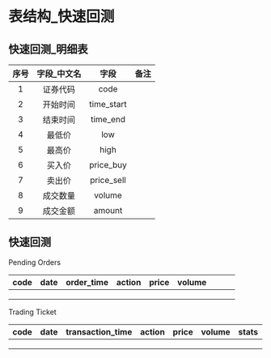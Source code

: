 # 表结构_快速回测

## 快速回测_明细表

| 序号 | 字段_中文名 |    字段    | 备注 |
| :--: | :---------: | :--------: | :--: |
|  1   |  证券代码   |    code    |      |
|  2   |  开始时间   | time_start |      |
|  3   |  结束时间   |  time_end  |      |
|  4   |   最低价    |    low     |      |
|  5   |   最高价    |    high    |      |
|  6   |   买入价    | price_buy  |      |
|  7   |   卖出价    | price_sell |      |
|  8   |  成交数量   |   volume   |      |
|  9   |  成交金额   |   amount   |      |

## 快速回测



Pending Orders

| code | date | order_time | action | price | volume |      |      |      |
| :--: | :--: | :--------: | :----: | :---: | :----: | :--: | :--: | :--: |
|      |      |            |        |       |        |      |      |      |
|      |      |            |        |       |        |      |      |      |
|      |      |            |        |       |        |      |      |      |



Trading Ticket

| code | date | transaction_time | action | price | volume | stats |
| :--: | :--: | :--------------: | :----: | :---: | :----: | :---: |
|      |      |                  |        |       |        |       |
|      |      |                  |        |       |        |       |
|      |      |                  |        |       |        |       |

